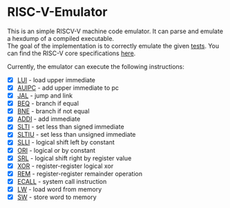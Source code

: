 # RISC-V-Emulator

This is an simple RISCV-V machine code emulator. It can parse and emulate a hexdump of a compiled executable.  
The goal of the implementation is to correctly emulate the given [tests](tests/).
You can find the RISC-V core specifications [here](https://riscv.org/wp-content/uploads/2017/05/riscv-spec-v2.2.pdf).

Currently, the emulator can execute the following instructions: 

- [x] [LUI](processor.py#L353) - load upper immediate
- [x] [AUIPC](processor.py#L360) - add upper immediate to pc
- [x] [JAL](processor.py#L369) - jump and link
- [x] [BEQ](processor.py#L384) - branch if equal
- [x] [BNE](processor.py#L386) - branch if not equal
- [x] [ADDI](processor.py#L401) - add immediate
- [x] [SLTI](processor.py#L407) - set less than signed immediate
- [x] [SLTIU](processor.py#L416) - set less than unsigned immediate
- [x] [SLLI](processor.py#L427) - logical shift left by constant
- [x] [ORI](processor.py#L432) - logical or by constant
- [x] [SRL](processor.py#L494) - logical shift right by register value
- [x] [XOR](processor.py#L500) - register-register logical xor 
- [x] [REM](processor.py#L508) - register-register remainder operation 
- [x] [ECALL](processor.py#L443) - system call instruction
- [x] [LW](processor.py#L457) - load word from memory
- [x] [SW](processor.py#L474) - store word to memory
